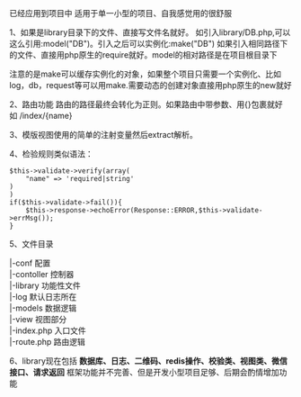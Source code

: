 已经应用到项目中 
适用于单一小型的项目、自我感觉用的很舒服

1、如果是library目录下的文件、直接写文件名就好。
 如引入library/DB.php,可以这么引用:model("DB")。引入之后可以实例化:make("DB")
 如果引入相同路径下的文件、直接用php原生的require就好。model的相对路径是在项目根目录下
 
注意的是make可以缓存实例化的对象，如果整个项目只需要一个实例化、比如log，db，request等可以用make.需要动态的创建对象直接用php原生的new就好
 
 2、路由功能 路由的路径最终会转化为正则。如果路由中带参数、用{}包裹就好 如 /index/{name} 
 
 3、模版视图使用的简单的注射变量然后extract解析。
 
 
 4、检验规则类似语法：
 
 ```
 $this->validate->verify(array(
     "name" => 'required|string'
 )
 )
 if($this->validate->fail()){
     $this->response->echoError(Response::ERROR,$this->validate->errMsg());
 }
 ```
 
 5、文件目录
 
 |-conf 配置<br/>
 |-contoller 控制器<br/>
 |-library 功能性文件<br/>
 |-log 默认日志所在<br/>
 |-models 数据逻辑<br/>
 |-view 视图部分<br/>
 |-index.php 入口文件<br/>
 |-route.php 路由逻辑<br/>
 
 6、library现在包括 **数据库、日志、二维码、redis操作、校验类、视图类、微信接口、请求返回** 框架功能并不完善、但是开发小型项目足够、后期会酌情增加功能
 
 
 